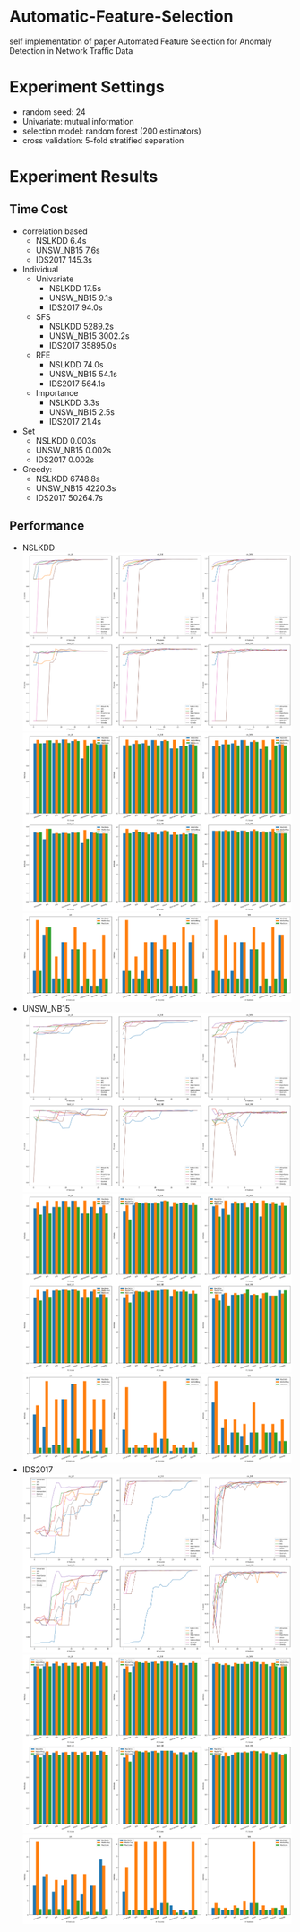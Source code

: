 # Automatic-Feature-Selection
self implementation of paper Automated Feature Selection for Anomaly Detection in Network Traffic Data

# Experiment Settings
- random seed: 24
- Univariate: mutual information
- selection model: random forest (200 estimators)
- cross validation: 5-fold stratified seperation


# Experiment Results
## Time Cost
- correlation based
    - NSLKDD 6.4s
    - UNSW_NB15 7.6s
    - IDS2017 145.3s 
- Individual
    - Univariate
        - NSLKDD 17.5s
        - UNSW_NB15 9.1s
        - IDS2017 94.0s
    - SFS
        - NSLKDD 5289.2s
        - UNSW_NB15 3002.2s
        - IDS2017 35895.0s
    - RFE
        - NSLKDD 74.0s
        - UNSW_NB15 54.1s
        - IDS2017 564.1s
    - Importance
        - NSLKDD 3.3s
        - UNSW_NB15 2.5s
        - IDS2017 21.4s
- Set
    - NSLKDD 0.003s
    - UNSW_NB15 0.002s
    - IDS2017 0.002s
- Greedy:
    - NSLKDD 6748.8s
    - UNSW_NB15 4220.3s
    - IDS2017 50264.7s

## Performance
- NSLKDD
![Score vs Size](./Experiments/NSLKDD/score_size.png)
![Score vs Stop](./Experiments/NSLKDD/score_stop.png)
![Size vs Stop](./Experiments/NSLKDD/size_stop.png)
- UNSW_NB15
![Score vs Size](./Experiments/UNSW_NB15/score_size.png)
![Score vs Stop](./Experiments/UNSW_NB15/score_stop.png)
![Size vs Stop](./Experiments/UNSW_NB15/size_stop.png)
- IDS2017
![Score vs Size](./Experiments/IDS2017/score_size.png)
![Score vs Stop](./Experiments/IDS2017/score_stop.png)
![Size vs Stop](./Experiments/IDS2017/size_stop.png)